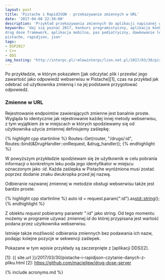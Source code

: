```yaml
---
layout: post
title: 'Pistache i RapidJSON - przekazywanie zmiennych w URL'
date: '2017-04-08 22:30:00'
description: 'Przykład przekazywania zmiennych do aplikacji napisanej w Pistache'
keywords: 'daj się poznać 2017, konkurs programistyczny, aplikacja konkursowa,
drug dose framework, aplikacja mobilna, pas pediatryczny, dawkowanie leków, 
pistache, rapidjson, json'
tags:
- DSP2017
- C++
- DDS
img_hosting: "http://interpc.pl/~mlewinterpc/lion.net.pl/2017/03/30/pistache-i-rapidjson-przekazywanie-zmiennych-w-url/"
---
```


Po przykładzie, w którym pokazałem [jak odczytać plik i przesłać jego zawartość
jako odpowiedź webserwisu w Pistache][1], czas na przykład jak odebrać od
użytkownika zmienną i na jej podstawie przygotować odpowiedź.

### Zmienne w URL

Rejestrowanie endpointów zawierających zmienne jest banalnie proste. Wygląda to
identycznie jak rejestrowanie każdej innej metody webserwisu, z tym wyjątkiem że
w miejscach w których spodziewamy się od użytkownika użycia zmiennej definiujemy
zaślepkę:

{% highlight cpp startinline %}
Routes::Get(router, "/drugs/:id", Routes::bind(&DrugHandler::onRequest, &drug_handler));
{% endhighlight %}

W powyższym przykładzie spodziewam się że użytkownik w celu pobrania informacji
o konkretnym leku poda jego identyfikator w miejscu oznaczonym jako *:id*. Każda
zaślepka w Pistache wyróżniona musi zostać poprzez dodanie znaku dwukropka przed
jej nazwą.

Odbieranie nazwanej zmiennej w metodzie obsługi webserwisu także jest bardzo proste:

{% highlight cpp startinline %}
auto id = request.param(":id").as<std::string>();
{% endhighlight %}

Z obiektu *request* pobieramy parametr ":id" jako string. Od tego momentu możemy
w programie używać zmiennej *id* do której przypisana jest wartość podana przez
użytkownika webserwisu.

Istnieje także możliwość odbierania zmiennych bez podawania ich nazw, podając
kolejne pozycje w sekwencji zaślepek.

Pokazane w tym wpisie przykłady są zaczerpnięte z [aplikacji DDS][2].

[1]: {{ site.url }}/2017/03/30/pistache-i-rapidjson-czytanie-danych-z-pliku.html
[2]: https://github.com/maciejlew/drug-dose-server

{% include acronyms.md %}